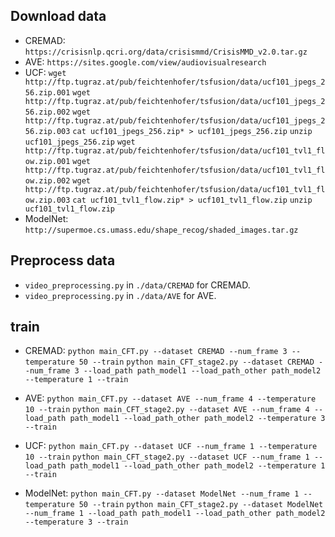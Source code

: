 ## Download data
- CREMAD: `https://crisisnlp.qcri.org/data/crisismmd/CrisisMMD_v2.0.tar.gz`
- AVE: `https://sites.google.com/view/audiovisualresearch`
- UCF:
`wget http://ftp.tugraz.at/pub/feichtenhofer/tsfusion/data/ucf101_jpegs_256.zip.001`
`wget http://ftp.tugraz.at/pub/feichtenhofer/tsfusion/data/ucf101_jpegs_256.zip.002`
`wget http://ftp.tugraz.at/pub/feichtenhofer/tsfusion/data/ucf101_jpegs_256.zip.003`
`cat ucf101_jpegs_256.zip* > ucf101_jpegs_256.zip`
`unzip ucf101_jpegs_256.zip`
`wget http://ftp.tugraz.at/pub/feichtenhofer/tsfusion/data/ucf101_tvl1_flow.zip.001`
`wget http://ftp.tugraz.at/pub/feichtenhofer/tsfusion/data/ucf101_tvl1_flow.zip.002`
`wget http://ftp.tugraz.at/pub/feichtenhofer/tsfusion/data/ucf101_tvl1_flow.zip.003`
`cat ucf101_tvl1_flow.zip* > ucf101_tvl1_flow.zip`
`unzip ucf101_tvl1_flow.zip`
- ModelNet: `http://supermoe.cs.umass.edu/shape_recog/shaded_images.tar.gz`

## Preprocess data
- `video_preprocessing.py` in `./data/CREMAD` for CREMAD.
- `video_preprocessing.py` in `./data/AVE` for AVE.

## train
- CREMAD: 
`python main_CFT.py --dataset CREMAD --num_frame 3 --temperature 50 --train`
`python main_CFT_stage2.py --dataset CREMAD --num_frame 3 --load_path path_model1 --load_path_other path_model2 --temperature 1 --train`

- AVE: 
`python main_CFT.py --dataset AVE --num_frame 4 --temperature 10 --train`
`python main_CFT_stage2.py --dataset AVE --num_frame 4 --load_path path_model1 --load_path_other path_model2 --temperature 3 --train`

- UCF: 
`python main_CFT.py --dataset UCF --num_frame 1 --temperature 10 --train`
`python main_CFT_stage2.py --dataset UCF --num_frame 1 --load_path path_model1 --load_path_other path_model2 --temperature 1 --train`

- ModelNet: 
`python main_CFT.py --dataset ModelNet --num_frame 1 --temperature 50 --train`
`python main_CFT_stage2.py --dataset ModelNet --num_frame 1 --load_path path_model1 --load_path_other path_model2 --temperature 3 --train`

